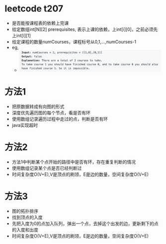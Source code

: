 # leetcode t207
- 是否能按课程表的依赖上完课
- 给定数组int[N][2] prerequisites, 表示上课的依赖，上int[i][0]，之前必须先上int[i][1]
- 给定课程的数量numCourses，课程标号从0,1,...,numCourses-1
- eg,
    - ![](./imgs/1.png)
    
# 方法1
- 把原数据转成有向图的形式
- 深度优先遍历图的每个节点，看是否有环
- 使用数组记录遍历过程中走过的点，判断是否有环
- java实现超时

# 方法2
- 方法1中判断某个点开始的路径中是否有环，存在重复判断的情况
- 使用数组记录某个点是否已经判断过
- 时间复杂度O(V+E),V是顶点的刷领，E是边的数量，空间复杂度O(V+E)

# 方法3
- 图的拓扑排序
- 找到顶点的入度
- 先把入度为0的点加入队列，弹出一个点，去掉这个出发的边，更新剩下的点的入度和出度
- 时间复杂度O(V+E),V是顶点的刷领，E是边的数量，空间复杂度O(V+E)